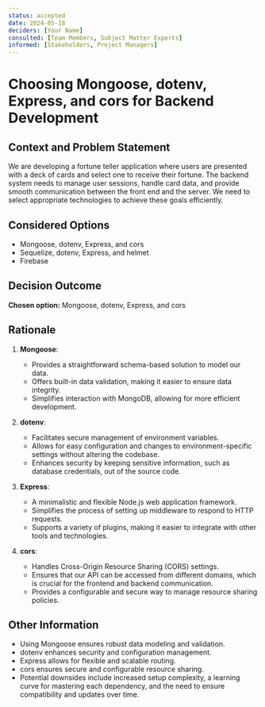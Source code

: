 ```yaml
---
status: accepted
date: 2024-05-18
deciders: [Your Name]
consulted: [Team Members, Subject Matter Experts]
informed: [Stakeholders, Project Managers]
---
```


# Choosing Mongoose, dotenv, Express, and cors for Backend Development

## Context and Problem Statement

We are developing a fortune teller application where users are presented with a deck of cards and select one to receive their fortune. The backend system needs to manage user sessions, handle card data, and provide smooth communication between the front end and the server. We need to select appropriate technologies to achieve these goals efficiently.

## Considered Options

* Mongoose, dotenv, Express, and cors
* Sequelize, dotenv, Express, and helmet
* Firebase

## Decision Outcome

**Chosen option:**
Mongoose, dotenv, Express, and cors

## Rationale

1. **Mongoose**:
   - Provides a straightforward schema-based solution to model our data.
   - Offers built-in data validation, making it easier to ensure data integrity.
   - Simplifies interaction with MongoDB, allowing for more efficient development.

2. **dotenv**:
   - Facilitates secure management of environment variables.
   - Allows for easy configuration and changes to environment-specific settings without altering the codebase.
   - Enhances security by keeping sensitive information, such as database credentials, out of the source code.

3. **Express**:
   - A minimalistic and flexible Node.js web application framework.
   - Simplifies the process of setting up middleware to respond to HTTP requests.
   - Supports a variety of plugins, making it easier to integrate with other tools and technologies.

4. **cors**:
   - Handles Cross-Origin Resource Sharing (CORS) settings.
   - Ensures that our API can be accessed from different domains, which is crucial for the frontend and backend communication.
   - Provides a configurable and secure way to manage resource sharing policies.

## Other Information

* Using Mongoose ensures robust data modeling and validation.
* dotenv enhances security and configuration management.
* Express allows for flexible and scalable routing.
* cors ensures secure and configurable resource sharing.
* Potential downsides include increased setup complexity, a learning curve for mastering each dependency, and the need to ensure compatibility and updates over time.
